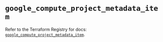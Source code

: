 # `google_compute_project_metadata_item`

Refer to the Terraform Registry for docs: [`google_compute_project_metadata_item`](https://registry.terraform.io/providers/hashicorp/google/6.44.0/docs/resources/compute_project_metadata_item).
